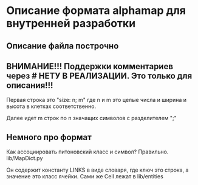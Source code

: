 # Описание формата alphamap для внутренней разработки
## Описание файла построчно
## ВНИМАНИЕ!!! Поддержки комментариев через \# НЕТУ В РЕАЛИЗАЦИИ. Это только для описания!!!
Первая строка это "size: n; m" где n и m это целые числа и ширина и высота в клетках соответственно.

Далее идет m строк по n значащих символов с разделителем ";"

## Немного про формат
Как ассоциировать питоновский класс и символ? Правильно. lib/MapDict.py

Он содержит константу LINKS в виде словаря, где ключ это строка, а значение это класс ячейки. Сами же Cell лежат в lib/entities 